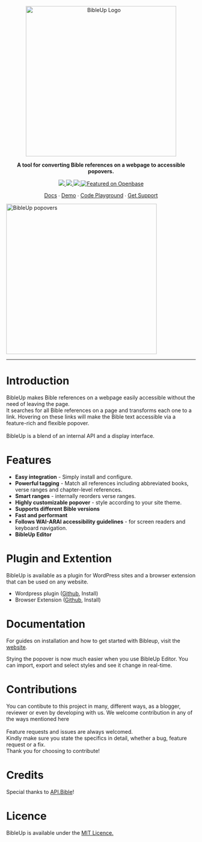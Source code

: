 <p align="center">
  <a href="https://bibleup.netlify.app">
    <img src="https://user-images.githubusercontent.com/67844971/166860855-3735ee35-a269-4863-b5bc-9e046c4b4424.png" alt="BibleUp Logo" width="400" />
  </a>
</p>

<p align="center">
<strong>A tool for converting Bible references on a webpage to accessible popovers.</strong><br>
</p>

<p align="center">
  <a href="https://www.npmjs.com/package/@bibleup/bibleup">
    <img src='https://img.shields.io/npm/v/@bibleup/bibleup?logo=Npm&style=flat-square' />
  </a>
  <a href="">
    <img src='https://img.shields.io/github/v/release/Bibleup/bibleup?include_prereleases&logo=Github&style=flat-square' />
  </a>
  <a href="">
    <img src='https://img.shields.io/github/languages/top/Bibleup/bibleup?logo=Javascript&style=flat-square' />
  </a>
  <a href="https://openbase.com/js/@bibleup/bibleup?utm_source=embedded&amp;utm_medium=badge&amp;utm_campaign=rate-badge"><img src="https://badges.openbase.com/js/featured/@bibleup/bibleup.svg?token=NjtAIf4fk+5e5Xw3xIKavilPZP4fZsNjqmEEL7mGm30=" alt="Featured on Openbase"></a>
</p>

<p align="center">
    <a href="https://bibleup.netlify.app/docs">Docs</a> ∙ 
<a href="https://bibleup.netlify.app/demo">Demo</a> ∙ 
<a href="https://stackblitz.com/edit/bibleup">Code Playground</a> ∙ 
<a href="https://github.com/Bibleup/bibleup/issues">Get Support</a>
</p>

<img alt="BibleUp popovers" width="400" src="https://lh3.googleusercontent.com/d/1HYvvDbTx1ifC0keKlJ2mM0V3STs84KDE" />

<hr>


# Introduction
BibleUp makes Bible references on a webpage easily accessible without the need of leaving the page.<br>
It searches for all Bible references on a page and transforms each one to a link. Hovering on these links will make the Bible text accessible via a feature-rich and flexible popover.
<br><br>
BibleUp is a blend of an internal API and a display interface.

# Features
- **Easy integration** - Simply install and configure.
- **Powerful tagging** - Match all references including abbreviated books, verse ranges and chapter-level references.
- **Smart ranges** - internally reorders verse ranges.
- **Highly customizable popover** - style according to your site theme.
- **Supports different Bible versions**
- **Fast and performant**
- **Follows WAI-ARAI accessibility guidelines** - for screen readers and keyboard navigation. 
- **BibleUp Editor**

# Plugin and Extention
BibleUp is available as a plugin for WordPress sites and a browser extension that can be used on any website.
- Wordpress plugin ([Github](https://github.com/bibleup/wordpress), Install)
- Browser Extension ([Github](https://github.com/bibleup/browser-extension), Install)

# Documentation
For guides on installation and how to get started with Bibleup, visit the [website](https://bibleup.netlify.app).

Stying the popover is now much easier when you use BibleUp Editor. You can import, export and select styles and see it change in real-time.

# Contributions
You can contibute to this project in many, different ways, as a blogger, reviewer or even by developing with us. We welcome contribution in any of the ways mentioned here<br><br>
Feature requests and issues are always welcomed.<br>
Kindly make sure you state the specifics in detail, whether a bug, feature request or a fix.<br>
Thank you for choosing to contribute!

# Credits
Special thanks to [API.Bible](https://scripture.api.bible)!

# Licence
BibleUp is available under the [MIT Licence.](https://github.com/Bibleup/bibleup/blob/main/LICENSE)
